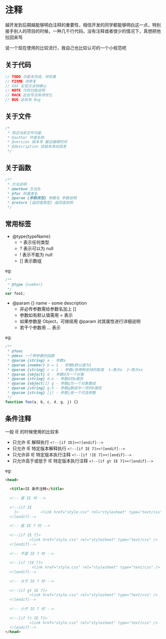 # 注释

越开发到后期越能够明白注释的重要性，相信开发的同学都能够明白这一点，特别接手别人的项目的时候，一种几千行代码，没有注释或者很少的情况下，真想把他拉回来骂

说一个现在使用的比较流行，我自己也比较认可的一个小规范吧

## 关于代码

```js
// TODO 功能未完成，待完善
// FIXME 待修复
// XXX 实现方法待确认
// NOTE 代码功能说明
// HACK 此处写法有待优化
// BUG 此处有 Bug
```

## 关于文件

```js
/*
 * 简述当前文件功能
 * @author 作者名称
 * @version 版本号 最近编辑时间
 * @description 该版本改动信息
 */
```

## 关于函数

```js
/**
 * 方法说明
 * @method 方法名
 * @for 所属类名
 * @param {参数类型} 参数名 参数说明
 * @return {返回值类型} 返回值说明
 */
```

## 常用标签

- @type{typeName}
  - `*` 表示任何类型
  - ? 表示可以为 null
  - ! 表示不能为 null
  - [] 表示数组

eg:

```js
/**
 * @type {number}
 */
var foo1;
```

- @param {} name - some description
  - 非必传参数需给参数名加上 []
  - 参数如有默认值需用 = 表示
  - 如果参数是 Object，可继续用 @param 对其属性进行详细说明
  - 若干个参数用 ... 表示

eg:

```js
/**
 * @func
 * @desc 一个带参数的函数
 * @param {string} a - 参数a
 * @param {number} b = 1 - 参数b默认值为1
 * @param {string} c = 1 - 参数c有两种支持的取值  1—表示x  2—表示xx
 * @param {object} d - 参数d为一个对象
 * @param {string} d.e - 参数d的e属性
 * @param {object[]} g - 参数g为一个对象数组
 * @param {string} g.h - 参数g数组中一项的h属性
 * @param {string} [j] - 参数j是一个可选参数
 */
function foo(a, b, c, d, g, j) {}
```

## 条件注释

一般 IE 的时候使用的比较多

- 只允许 IE 解释执行 `<!--[if IE]><![endif]-->`
- 只允许 IE 特定版本解释执行 `<!--[if IE 7]><![endif]-->`
- 只允许非 IE 特定版本执行注释 `<!--[if !IE 7]><![endif]-->`
- 只允许高于或低于 IE 特定版本执行注释 `<!--[if gt IE 7]><![endif]-->`

eg:

```html
<head>
   
  <title>IE 条件注释</title>
      
  <!-- 是 IE 时 -->
     
  <!--[if IE
    ]>          <link href="style.css" rel="stylesheet" type="text/css" />    
  <![endif]-->
        
  <!-- 是 IE 7 时 -->
   
  <!--[if IE 7]>
           <link href="style.css" rel="stylesheet" type="text/css" />    
  <![endif]-->
       
  <!-- 不是 IE 7 时 -->
   
  <!--[if !IE 7]>
            <link href="style.css" rel="stylesheet" type="text/css" />    
  <![endif]-->
      
  <!-- 大于 IE 7 时 -->
   
  <!--[if gt IE 7]>
           <link href="style.css" rel="stylesheet" type="text/css" />    
  <![endif]-->
     
  <!-- 小于 IE 7 时 -->
     
  <!--[if lt IE 7]>
           <link href="style.css" rel="stylesheet" type="text/css" />    
  <![endif]-->
</head>
```
